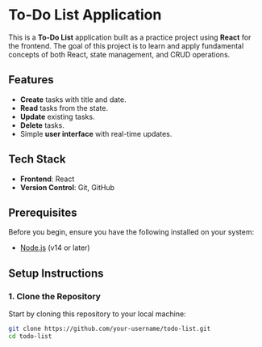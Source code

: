 # To-Do List Application

This is a **To-Do List** application built as a practice project using **React** for the frontend. The goal of this project is to learn and apply fundamental concepts of both React, state management, and CRUD operations.

## Features

- **Create** tasks with title and date.
- **Read** tasks from the state.
- **Update** existing tasks.
- **Delete** tasks.
- Simple **user interface** with real-time updates.

## Tech Stack

- **Frontend**: React
- **Version Control**: Git, GitHub

## Prerequisites

Before you begin, ensure you have the following installed on your system:

- [Node.js](https://nodejs.org/) (v14 or later)

## Setup Instructions

### 1. Clone the Repository

Start by cloning this repository to your local machine:

```bash
git clone https://github.com/your-username/todo-list.git
cd todo-list
